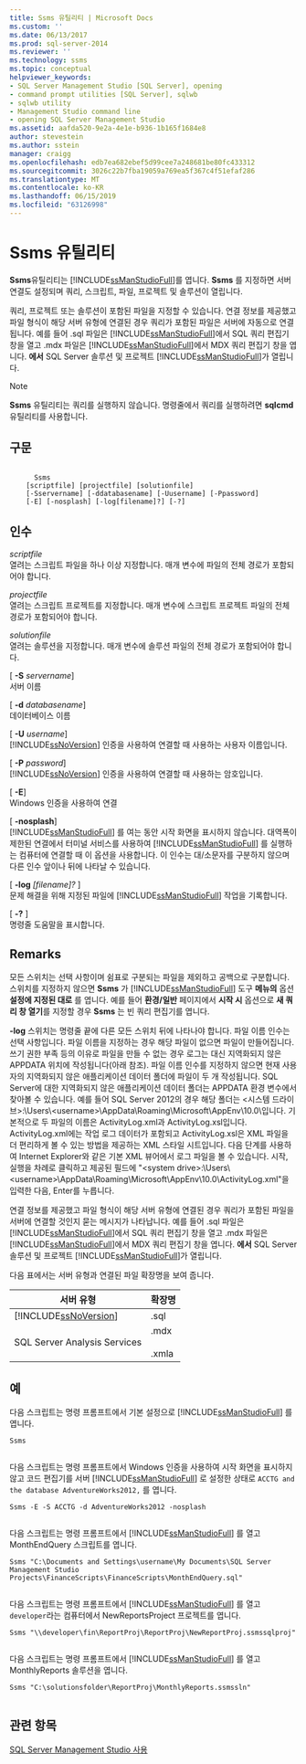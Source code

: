 ```yaml
---
title: Ssms 유틸리티 | Microsoft Docs
ms.custom: ''
ms.date: 06/13/2017
ms.prod: sql-server-2014
ms.reviewer: ''
ms.technology: ssms
ms.topic: conceptual
helpviewer_keywords:
- SQL Server Management Studio [SQL Server], opening
- command prompt utilities [SQL Server], sqlwb
- sqlwb utility
- Management Studio command line
- opening SQL Server Management Studio
ms.assetid: aafda520-9e2a-4e1e-b936-1b165f1684e8
author: stevestein
ms.author: sstein
manager: craigg
ms.openlocfilehash: edb7ea682ebef5d99cee7a248681be80fc433312
ms.sourcegitcommit: 3026c22b7fba19059a769ea5f367c4f51efaf286
ms.translationtype: MT
ms.contentlocale: ko-KR
ms.lasthandoff: 06/15/2019
ms.locfileid: "63126998"
---
```

# <a name="ssms-utility"></a>Ssms 유틸리티
  **Ssms**유틸리티는 [!INCLUDE[ssManStudioFull](../includes/ssmanstudiofull-md.md)]를 엽니다. **Ssms** 를 지정하면 서버 연결도 설정되며 쿼리, 스크립트, 파일, 프로젝트 및 솔루션이 열립니다.  
  
 쿼리, 프로젝트 또는 솔루션이 포함된 파일을 지정할 수 있습니다. 연결 정보를 제공했고 파일 형식이 해당 서버 유형에 연결된 경우 쿼리가 포함된 파일은 서버에 자동으로 연결됩니다. 예를 들어 .sql 파일은 [!INCLUDE[ssManStudioFull](../includes/ssmanstudiofull-md.md)]에서 SQL 쿼리 편집기 창을 열고 .mdx 파일은 [!INCLUDE[ssManStudioFull](../includes/ssmanstudiofull-md.md)]에서 MDX 쿼리 편집기 창을 엽니다. **에서** SQL Server 솔루션 및 프로젝트 [!INCLUDE[ssManStudioFull](../includes/ssmanstudiofull-md.md)]가 열립니다.  
  
> [!NOTE]  
>  **Ssms** 유틸리티는 쿼리를 실행하지 않습니다. 명령줄에서 쿼리를 실행하려면 **sqlcmd** 유틸리티를 사용합니다.  
  
## <a name="syntax"></a>구문  
  
```  
  
      Ssms  
    [scriptfile] [projectfile] [solutionfile]  
    [-Sservername] [-ddatabasename] [-Uusername] [-Ppassword]   
    [-E] [-nosplash] [-log[filename]?] [-?]  
```  
  
## <a name="arguments"></a>인수  
 *scriptfile*  
 열려는 스크립트 파일을 하나 이상 지정합니다. 매개 변수에 파일의 전체 경로가 포함되어야 합니다.  
  
 *projectfile*  
 열려는 스크립트 프로젝트를 지정합니다. 매개 변수에 스크립트 프로젝트 파일의 전체 경로가 포함되어야 합니다.  
  
 *solutionfile*  
 열려는 솔루션을 지정합니다. 매개 변수에 솔루션 파일의 전체 경로가 포함되어야 합니다.  
  
 [ **-S** _servername_]  
 서버 이름  
  
 [ **-d** _databasename_]  
 데이터베이스 이름  
  
 [ **-U** _username_]  
 [!INCLUDE[ssNoVersion](../includes/ssnoversion-md.md)] 인증을 사용하여 연결할 때 사용하는 사용자 이름입니다.  
  
 [ **-P** _password_]  
 [!INCLUDE[ssNoVersion](../includes/ssnoversion-md.md)] 인증을 사용하여 연결할 때 사용하는 암호입니다.  
  
 [ **-E**]  
 Windows 인증을 사용하여 연결  
  
 [ **-nosplash**]  
 [!INCLUDE[ssManStudioFull](../includes/ssmanstudiofull-md.md)] 를 여는 동안 시작 화면을 표시하지 않습니다. 대역폭이 제한된 연결에서 터미널 서비스를 사용하여 [!INCLUDE[ssManStudioFull](../includes/ssmanstudiofull-md.md)] 를 실행하는 컴퓨터에 연결할 때 이 옵션을 사용합니다. 이 인수는 대/소문자를 구분하지 않으며 다른 인수 앞이나 뒤에 나타날 수 있습니다.  
  
 [ **-log** _[filename]?_ ]  
 문제 해결을 위해 지정된 파일에 [!INCLUDE[ssManStudioFull](../includes/ssmanstudiofull-md.md)] 작업을 기록합니다.  
  
 [ **-?** ]  
 명령줄 도움말을 표시합니다.  
  
## <a name="remarks"></a>Remarks  
 모든 스위치는 선택 사항이며 쉼표로 구분되는 파일을 제외하고 공백으로 구분합니다. 스위치를 지정하지 않으면 **Ssms** 가 [!INCLUDE[ssManStudioFull](../includes/ssmanstudiofull-md.md)] 도구 **메뉴의** 옵션 **설정에 지정된 대로** 를 엽니다. 예를 들어 **환경/일반** 페이지에서 **시작 시** 옵션으로 **새 쿼리 창 열기**를 지정할 경우 **Ssms** 는 빈 쿼리 편집기를 엽니다.  
  
 **-log** 스위치는 명령줄 끝에 다른 모든 스위치 뒤에 나타나야 합니다. 파일 이름 인수는 선택 사항입니다. 파일 이름을 지정하는 경우 해당 파일이 없으면 파일이 만들어집니다. 쓰기 권한 부족 등의 이유로 파일을 만들 수 없는 경우 로그는 대신 지역화되지 않은 APPDATA 위치에 작성됩니다(아래 참조). 파일 이름 인수를 지정하지 않으면 현재 사용자의 지역화되지 않은 애플리케이션 데이터 폴더에 파일이 두 개 작성됩니다. SQL Server에 대한 지역화되지 않은 애플리케이션 데이터 폴더는 APPDATA 환경 변수에서 찾아볼 수 있습니다. 예를 들어 SQL Server 2012의 경우 해당 폴더는 \<시스템 드라이브>:\Users\\<username\>\AppData\Roaming\Microsoft\AppEnv\10.0\\입니다. 기본적으로 두 파일의 이름은 ActivityLog.xml과 ActivityLog.xsl입니다. ActivityLog.xml에는 작업 로그 데이터가 포함되고 ActivityLog.xsl은 XML 파일을 더 편리하게 볼 수 있는 방법을 제공하는 XML 스타일 시트입니다. 다음 단계를 사용하여 Internet Explorer와 같은 기본 XML 뷰어에서 로그 파일을 볼 수 있습니다.  시작, 실행을 차례로 클릭하고 제공된 필드에 "\<system drive>:\Users\\<username\>\AppData\Roaming\Microsoft\AppEnv\10.0\ActivityLog.xml"을 입력한 다음, Enter를 누릅니다.  
  
 연결 정보를 제공했고 파일 형식이 해당 서버 유형에 연결된 경우 쿼리가 포함된 파일을 서버에 연결할 것인지 묻는 메시지가 나타납니다. 예를 들어 .sql 파일은 [!INCLUDE[ssManStudioFull](../includes/ssmanstudiofull-md.md)]에서 SQL 쿼리 편집기 창을 열고 .mdx 파일은 [!INCLUDE[ssManStudioFull](../includes/ssmanstudiofull-md.md)]에서 MDX 쿼리 편집기 창을 엽니다. **에서** SQL Server 솔루션 및 프로젝트 [!INCLUDE[ssManStudioFull](../includes/ssmanstudiofull-md.md)]가 열립니다.  
  
 다음 표에서는 서버 유형과 연결된 파일 확장명을 보여 줍니다.  
  
|서버 유형|확장명|  
|-----------------|---------------|  
|[!INCLUDE[ssNoVersion](../includes/ssnoversion-md.md)]|.sql|  
|SQL Server Analysis Services|.mdx<br /><br /> .xmla|  
  
## <a name="examples"></a>예  
 다음 스크립트는 명령 프롬프트에서 기본 설정으로 [!INCLUDE[ssManStudioFull](../includes/ssmanstudiofull-md.md)] 를 엽니다.  
  
```  
Ssms  
  
```  
  
 다음 스크립트는 명령 프롬프트에서 Windows 인증을 사용하여 시작 화면을 표시하지 않고 코드 편집기를 서버 [!INCLUDE[ssManStudioFull](../includes/ssmanstudiofull-md.md)] 로 설정한 상태로 `ACCTG and the database AdventureWorks2012,` 를 엽니다.  
  
```  
Ssms -E -S ACCTG -d AdventureWorks2012 -nosplash  
  
```  
  
 다음 스크립트는 명령 프롬프트에서 [!INCLUDE[ssManStudioFull](../includes/ssmanstudiofull-md.md)] 를 열고 MonthEndQuery 스크립트를 엽니다.  
  
```  
Ssms "C:\Documents and Settings\username\My Documents\SQL Server Management Studio Projects\FinanceScripts\FinanceScripts\MonthEndQuery.sql"  
  
```  
  
 다음 스크립트는 명령 프롬프트에서 [!INCLUDE[ssManStudioFull](../includes/ssmanstudiofull-md.md)] 를 열고 `developer`라는 컴퓨터에서 NewReportsProject 프로젝트를 엽니다.  
  
```  
Ssms "\\developer\fin\ReportProj\ReportProj\NewReportProj.ssmssqlproj"  
  
```  
  
 다음 스크립트는 명령 프롬프트에서 [!INCLUDE[ssManStudioFull](../includes/ssmanstudiofull-md.md)] 를 열고 MonthlyReports 솔루션을 엽니다.  
  
```  
Ssms "C:\solutionsfolder\ReportProj\MonthlyReports.ssmssln"  
  
```  
  
## <a name="see-also"></a>관련 항목  
 [SQL Server Management Studio 사용](../database-engine/use-sql-server-management-studio.md)  
  
  
